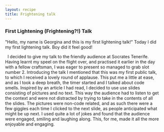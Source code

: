 ```yaml
---
layout: recipe
title: Frightening talk
---
```

### First Lightening (Frightening?!) Talk

"Hello, my name is Georgina and this is my first lightening talk!"
Today I did my first lightening talk. Boy did it feel good! 

<!--break-->
 
I decided to give my talk to the friendly audience at Socrates Tenerife. Having learnt my speel on the flight over, and practised it earlier in the day with a fellow craftsman, I was eager to present so managed to grab slot number 2.
Introducing the talk I mentioned that this was my first public talk, to which I received a lovely round of applause. This put me a little at ease, and as I took a deep breath, the timer started and I talked about code smells.
Inspired by an article I had read, I decided to use use slides consisting of pictures and no text. This way the audience had to listen to get the context and were not distracted by trying to take in the contents of all the slides.
The pictures were non-code related, and as such there were a few giggles each time I clicked to the next slide, as people anticipated what might be up next.
I used quite a lot of jokes and found that the audience were engaged, smiling and laughing along. This, for me, made it all the more enjoyable and engaging.